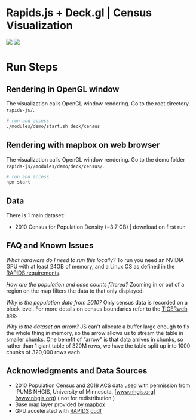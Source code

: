 # Rapids.js + Deck.gl | Census Visualization

![](./census_demo0.png)
![](./census_demo1.png)

# Run Steps 

## Rendering in OpenGL window
The visualization calls OpenGL window rendering. Go to the root directory `rapids-js/`.

```bash
# run and access
./modules/demo/start.sh deck/census
```

## Rendering with mapbox on web browser

The visualization calls OpenGL window rendering. Go to the demo folder `rapids-js//modules/demo/deck/census/`.

```bash
# run and access
npm start
```

## Data 
There is 1 main dataset:

- 2010 Census for Population Density (~3.7 GB) | download on first run



## FAQ and Known Issues
*What hardware do I need to run this locally?*
To run you need an NVIDIA GPU with at least 24GB of memory, and a Linux OS as defined in the [RAPIDS requirements](https://rapids.ai/start.html#req).

*How are the population and case counts filtered?*
Zooming in or out of a region on the map filters the data to that only displayed. 

*Why is the population data from 2010?*
Only census data is recorded on a block level. For more details on census boundaries refer to the [TIGERweb app](https://tigerweb.geo.census.gov/tigerwebmain/TIGERweb_apps.html). 

*Why is the dataset an arrow?*
JS can't allocate a buffer large enough to fix the whole thing in memory, so the arrow allows us to stream the table in smaller chunks.
One benefit of “arrow” is that data arrives in chunks, so rather than 1 giant table of 320M rows, we have the table split up into 1000 chunks of 320,000 rows each.



## Acknowledgments and Data Sources

- 2010 Population Census and 2018 ACS data used with permission from IPUMS NHGIS, University of Minnesota, [www.nhgis.org](www.nhgis.org) ( not for redistribution )
- Base map layer provided by [mapbox](https://www.mapbox.com/)
- GPU accelerated with [RAPIDS](https://rapids.ai/) [cudf](https://github.com/rapidsai/cudf) 
